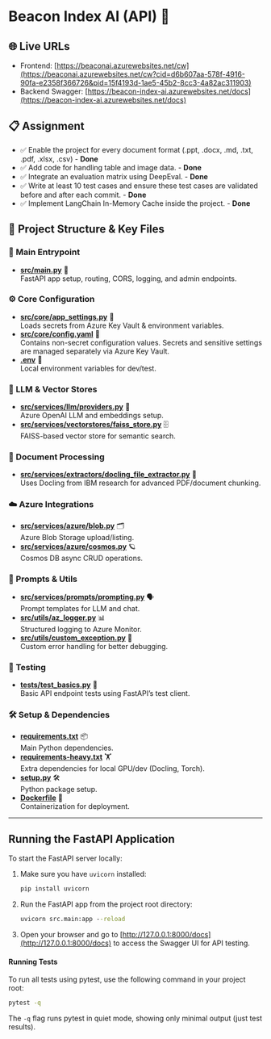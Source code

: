 # Beacon Index AI (API) 🚀

## 🌐 Live URLs

- Frontend: [https://beaconai.azurewebsites.net/cw](https://beaconai.azurewebsites.net/cw?cid=d6b607aa-578f-4916-90fa-e2358f366726&pid=15f4193d-1ae5-45b2-8cc3-4a82ac311903)
- Backend Swagger: [https://beacon-index-ai.azurewebsites.net/docs](https://beacon-index-ai.azurewebsites.net/docs)

## 📋 Assignment

- ✅ Enable the project for every document format (.ppt, .docx, .md, .txt, .pdf, .xlsx, .csv) - **Done**
- ✅ Add code for handling table and image data. - **Done**
- ✅ Integrate an evaluation matrix using DeepEval. - **Done**
- ✅ Write at least 10 test cases and ensure these test cases are validated before and after each commit. - **Done**
- ✅ Implement LangChain In-Memory Cache inside the project. - **Done**

## 📁 Project Structure & Key Files

### 🏁 Main Entrypoint

- [**src/main.py**](https://github.com/iamchandanys/beacon-index-ai/blob/dev/src/main.py) 🚦  
   FastAPI app setup, routing, CORS, logging, and admin endpoints.

### ⚙️ Core Configuration

- [**src/core/app_settings.py**](https://github.com/iamchandanys/beacon-index-ai/blob/dev/src/core/app_settings.py) 🔑  
   Loads secrets from Azure Key Vault & environment variables.
- [**src/core/config.yaml**](https://github.com/iamchandanys/beacon-index-ai/blob/dev/src/core/config.yaml) 📝  
   Contains non-secret configuration values. Secrets and sensitive settings are managed separately via Azure Key Vault.
- [**.env**](https://github.com/iamchandanys/beacon-index-ai/blob/dev/.env) 🌱  
   Local environment variables for dev/test.

### 🧠 LLM & Vector Stores

- [**src/services/llm/providers.py**](https://github.com/iamchandanys/beacon-index-ai/blob/dev/src/services/llm/providers.py) 🤖  
   Azure OpenAI LLM and embeddings setup.
- [**src/services/vectorstores/faiss_store.py**](https://github.com/iamchandanys/beacon-index-ai/blob/dev/src/services/vectorstores/faiss_store.py) 🗄️  
   FAISS-based vector store for semantic search.

### 🧩 Document Processing

- [**src/services/extractors/docling_file_extractor.py**](https://github.com/iamchandanys/beacon-index-ai/blob/dev/src/services/extractors/docling_file_extractor.py) 📑  
   Uses Docling from IBM research for advanced PDF/document chunking.

### ☁️ Azure Integrations

- [**src/services/azure/blob.py**](https://github.com/iamchandanys/beacon-index-ai/blob/dev/src/services/azure/blob.py) 🗂️  
   Azure Blob Storage upload/listing.
- [**src/services/azure/cosmos.py**](https://github.com/iamchandanys/beacon-index-ai/blob/dev/src/services/azure/cosmos.py) 🪐  
   Cosmos DB async CRUD operations.

### 📝 Prompts & Utils

- [**src/services/prompts/prompting.py**](https://github.com/iamchandanys/beacon-index-ai/blob/dev/src/services/prompts/prompting.py) 🗣️  
   Prompt templates for LLM and chat.
- [**src/utils/az_logger.py**](https://github.com/iamchandanys/beacon-index-ai/blob/dev/src/utils/az_logger.py) 📊  
   Structured logging to Azure Monitor.
- [**src/utils/custom_exception.py**](https://github.com/iamchandanys/beacon-index-ai/blob/dev/src/utils/custom_exception.py) 🚨  
   Custom error handling for better debugging.

### 🧪 Testing

- [**tests/test_basics.py**](https://github.com/iamchandanys/beacon-index-ai/blob/dev/tests/test_basics.py) 🧪  
   Basic API endpoint tests using FastAPI’s test client.

### 🛠️ Setup & Dependencies

- [**requirements.txt**](https://github.com/iamchandanys/beacon-index-ai/blob/dev/requirements.txt) 📦  
   Main Python dependencies.
- [**requirements-heavy.txt**](https://github.com/iamchandanys/beacon-index-ai/blob/dev/requirements-heavy.txt) 🏋️  
   Extra dependencies for local GPU/dev (Docling, Torch).
- [**setup.py**](https://github.com/iamchandanys/beacon-index-ai/blob/dev/setup.py) 🛠️  
   Python package setup.
- [**Dockerfile**](https://github.com/iamchandanys/beacon-index-ai/blob/dev/Dockerfile) 🐳  
   Containerization for deployment.

---

## Running the FastAPI Application

To start the FastAPI server locally:

1. Make sure you have `uvicorn` installed:

   ```cmd
   pip install uvicorn
   ```

2. Run the FastAPI app from the project root directory:

   ```cmd
   uvicorn src.main:app --reload
   ```

3. Open your browser and go to [http://127.0.0.1:8000/docs](http://127.0.0.1:8000/docs) to access the Swagger UI for API testing.

#### Running Tests

To run all tests using pytest, use the following command in your project root:

```cmd
pytest -q
```

The `-q` flag runs pytest in quiet mode, showing only minimal output (just test results).
